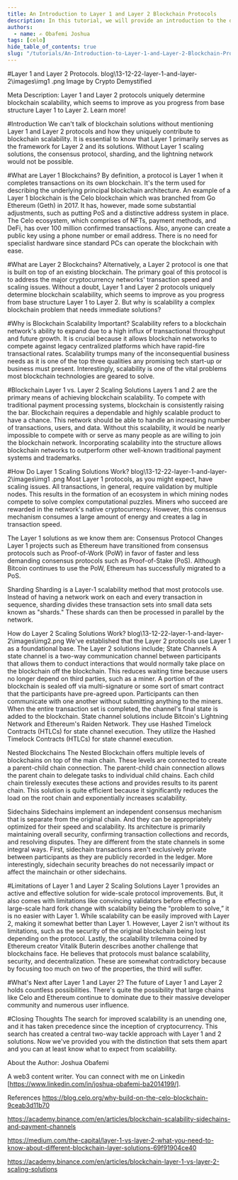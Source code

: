 ```yaml
---
title: An Introduction to Layer 1 and Layer 2 Blockchain Protocols
description: In this tutorial, we will provide an introduction to the different types of blockchain protocols and explain the key differences between layer 1 and layer 2 protocols. We will discuss the benefits and limitations of each type of protocol, as well as provide examples of how they are used in the real world. By the end of this tutorial, you will have a better understanding of the different types of blockchain protocols and how they are used in web3 development. This tutorial is essential for anyone looking to learn about blockchain protocols and how they impact the development of decentralized applications.
authors:
  - name: ✍️ Obafemi Joshua 
tags: [celo]
hide_table_of_contents: true
slug: "/tutorials/An-Introduction-to-Layer-1-and-Layer-2-Blockchain-Protocols"
---
```



#Layer 1 and Layer 2 Protocols.
blog\13-12-22-layer-1-and-layer-2\images\img1 .png
 Image by Crypto Demystified

Meta Description: Layer 1 and Layer 2 protocols uniquely determine blockchain scalability, which seems to improve as you progress from base structure Layer 1 to Layer 2. Learn more!

#Introduction
We can't talk of blockchain solutions without mentioning Layer 1 and Layer 2 protocols and how they uniquely contribute to blockchain scalability. It is essential to know that Layer 1 primarily serves as the framework for Layer 2 and its solutions. Without Layer 1 scaling solutions, the consensus protocol, sharding, and the lightning network would not be possible.


#What are Layer 1 Blockchains?
By definition, a protocol is Layer 1 when it completes transactions on its own blockchain. It's the term used for describing the underlying principal blockchain architecture. An example of a Layer 1 blockchain is the Celo blockchain which was branched from Go Ethereum (Geth) in 2017. It has, however, made some substantial adjustments, such as putting PoS and a distinctive address system in place. 
The Celo ecosystem, which comprises of NFTs, payment methods, and DeFi, has over 100 million confirmed transactions. Also, anyone can create a public key using a phone number or email address. There is no need for specialist hardware since standard PCs can operate the blockchain with ease. 

#What are Layer 2 Blockchains?
Alternatively, a Layer 2 protocol is one that is built on top of an existing blockchain. The primary goal of this protocol is to address the major cryptocurrency networks' transaction speed and scaling issues. 
Without a doubt, Layer 1 and Layer 2 protocols uniquely determine blockchain scalability, which seems to improve as you progress from base structure Layer 1 to Layer 2. But why is scalability a complex blockchain problem that needs immediate solutions?

#Why is Blockchain Scalability Important?
Scalability refers to a blockchain network's ability to expand due to a high influx of transactional throughput and future growth. It is crucial because it allows blockchain networks to compete against legacy centralized platforms which have rapid-fire transactional rates.
Scalability trumps many of the inconsequential business needs as it is one of the top three qualities any promising tech start-up or business must present. Interestingly, scalability is one of the vital problems most blockchain technologies are geared to solve.

#Blockchain Layer 1 vs. Layer 2 Scaling Solutions
Layers 1 and 2 are the primary means of achieving blockchain scalability. To compete with traditional payment processing systems, blockchain is consistently raising the bar. Blockchain requires a dependable and highly scalable product to have a chance.
This network should be able to handle an increasing number of transactions, users, and data. Without this scalability, it would be nearly impossible to compete with or serve as many people as are willing to join the blockchain network. Incorporating scalability into the structure allows blockchain networks to outperform other well-known traditional payment systems and trademarks.

#How Do Layer 1 Scaling Solutions Work?
blog\13-12-22-layer-1-and-layer-2\images\img1 .png
Most Layer 1 protocols, as you might expect, have scaling issues. All transactions, in general, require validation by multiple nodes. This results in the formation of an ecosystem in which mining nodes compete to solve complex computational puzzles. Miners who succeed are rewarded in the network's native cryptocurrency. However, this consensus mechanism consumes a large amount of energy and creates a lag in transaction speed.

The Layer 1 solutions as we know them are:
Consensus Protocol Changes
Layer 1 projects such as Ethereum have transitioned from consensus protocols such as Proof-of-Work (PoW) in favor of faster and less demanding consensus protocols such as Proof-of-Stake (PoS). Although Bitcoin continues to use the PoW, Ethereum has successfully migrated to a PoS.

Sharding
Sharding is a Layer-1 scalability method that most protocols use. Instead of having a network work on each and every transaction in sequence, sharding divides these transaction sets into small data sets known as "shards." These shards can then be processed in parallel by the network.

How do Layer 2 Scaling Solutions Work?
blog\13-12-22-layer-1-and-layer-2\images\img2.png
We've established that the Layer 2 protocols use Layer 1 as a foundational base. The Layer 2 solutions include;
State Channels
A state channel is a two-way communication channel between participants that allows them to conduct interactions that would normally take place on the blockchain off the blockchain. This reduces waiting time because users no longer depend on third parties, such as a miner.
A portion of the blockchain is sealed off via multi-signature or some sort of smart contract that the participants have pre-agreed upon. Participants can then communicate with one another without submitting anything to the miners. When the entire transaction set is completed, the channel's final state is added to the blockchain.
State channel solutions include Bitcoin's Lightning Network and Ethereum's Raiden Network. They use Hashed Timelock Contracts (HTLCs) for state channel execution. They utilize the Hashed Timelock Contracts (HTLCs) for state channel execution.

Nested Blockchains
The Nested Blockchain offers multiple levels of blockchains on top of the main chain. These levels are connected to create a parent-child chain connection. The parent-child chain connection allows the parent chain to delegate tasks to individual child chains. Each child chain tirelessly executes these actions and provides results to its parent chain. This solution is quite efficient because it significantly reduces the load on the root chain and exponentially increases scalability.

Sidechains
Sidechains implement an independent consensus mechanism that is separate from the original chain. And they can be appropriately optimized for their speed and scalability. Its architecture is primarily maintaining overall security, confirming transaction collections and records, and resolving disputes.
They are different from the state channels in some integral ways. First, sidechain transactions aren't exclusively private between participants as they are publicly recorded in the ledger. More interestingly, sidechain security breaches do not necessarily impact or affect the mainchain or other sidechains. 

#Limitations of Layer 1 and Layer 2 Scaling Solutions
Layer 1 provides an active and effective solution for wide-scale protocol improvements. But, it also comes with limitations like convincing validators before effecting a large-scale hard fork change with scalability being the “problem to solve,” it is no easier with Layer 1.
While scalability can be easily improved with Layer 2, making it somewhat better than Layer 1. However, Layer 2 isn't without its limitations, such as the security of the original blockchain being lost depending on the protocol.
Lastly, the scalability trilemma coined by Ethereum creator Vitalik Buterin describes another challenge that blockchains face. He believes that protocols must balance scalability, security, and decentralization. These are somewhat contradictory because by focusing too much on two of the properties, the third will suffer.

#What's Next after Layer 1 and Layer 2?
The future of Layer 1 and Layer 2 holds countless possibilities. There's quite the possibility that large chains like Celo and Ethereum continue to dominate due to their massive developer community and numerous user influence.

#Closing Thoughts
The search for improved scalability is an unending one, and it has taken precedence since the inception of cryptocurrency. This search has created a central two-way tackle approach with Layer 1 and 2 solutions. Now we've provided you with the distinction that sets them apart and you can at least know what to expect from scalability.

About the Author:
Joshua Obafemi

A web3 content writer. You can connect with me on Linkedin [https://www.linkedin.com/in/joshua-obafemi-ba2014199/].

References
https://blog.celo.org/why-build-on-the-celo-blockchain-9ceab3d11b70

https://academy.binance.com/en/articles/blockchain-scalability-sidechains-and-payment-channels

https://medium.com/the-capital/layer-1-vs-layer-2-what-you-need-to-know-about-different-blockchain-layer-solutions-69f91904ce40

https://academy.binance.com/en/articles/blockchain-layer-1-vs-layer-2-scaling-solutions
